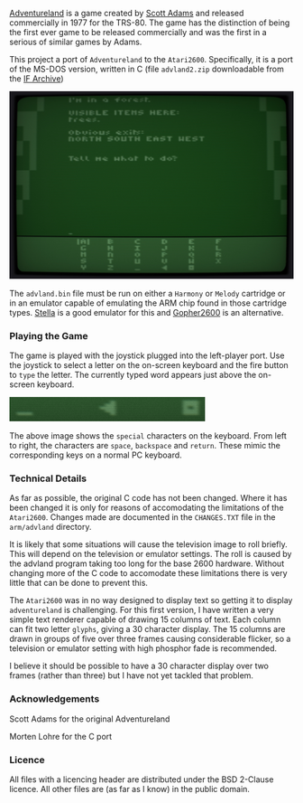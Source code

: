 [Adventureland](https://en.wikipedia.org/wiki/Adventureland_(video_game)) is a game created by [Scott Adams](https://en.wikipedia.org/wiki/Scott_Adams_(game_designer)) and released commercially in 1977 for the TRS-80. The game has the distinction of being the first ever game to be released commercially and was the first in a serious of similar games by Adams.

This project a port of `Adventureland` to the `Atari2600`. Specifically, it is a port of the MS-DOS version, written in C (file `advland2.zip` downloadable from the [IF Archive](https://www.ifarchive.org/if-archive/scott-adams/games/))

<img src=".screenshots/first_screen.jpg"/>

The `advland.bin` file must be run on either a `Harmony` or `Melody` cartridge or in an emulator capable of emulating the ARM chip found in those cartridge types. [Stella](https://github.com/stella-emu/stella) is a good emulator for this and [Gopher2600](https://github.com/JetSetIlly/Gopher2600) is an alternative.

### Playing the Game

The game is played with the joystick plugged into the left-player port. Use the joystick to select a letter on the on-screen keyboard and the fire button to `type` the letter. The currently typed word appears just above the on-screen keyboard.

<img src=".screenshots/special_chars.png"/>

The above image shows the `special` characters on the keyboard. From left to right, the characters are `space`, `backspace` and `return`. These mimic the corresponding keys on a normal PC keyboard.

### Technical Details

As far as possible, the original C code has not been changed. Where it has been changed it is only for reasons of accomodating the limitations of the `Atari2600`. Changes made are documented in the `CHANGES.TXT` file in the `arm/advland` directory.

It is likely that some situations will cause the television image to roll briefly. This will depend on the television or emulator settings. The roll is caused by the advland program taking too long for the base 2600 hardware. Without changing more of the C code to accomodate these limitations there is very little that can be done to prevent this.

The `Atari2600` was in no way designed to display text so getting it to display `adventureland` is challenging. For this first version, I have written a very simple text renderer capable of drawing 15 columns of text. Each column can fit two letter `glyphs`, giving a 30 character display. The 15 columns are drawn in groups of five over three frames causing considerable flicker, so a television or emulator setting with high phosphor fade is recommended.

I believe it should be possible to have a 30 character display over two frames (rather than three) but I have not yet tackled that problem.

### Acknowledgements

Scott Adams for the original Adventureland

Morten Lohre for the C port

### Licence

All files with a licencing header are distributed under the BSD 2-Clause licence. All other files are (as far as I know) in the public domain.
